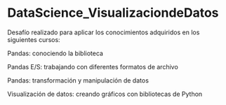 # DataScience_VisualizaciondeDatos
Desafío realizado para  aplicar  los conocimientos adquiridos en los siguientes cursos:

Pandas: conociendo la biblioteca

Pandas E/S: trabajando con diferentes formatos de archivo

Pandas: transformación y manipulación de datos

Visualización de datos: creando gráficos con bibliotecas de Python

